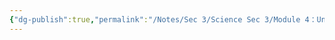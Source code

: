 ```yaml
---
{"dg-publish":true,"permalink":"/Notes/Sec 3/Science Sec 3/Module 4：Univers technologique/Chapitre 12：L'ingénierie et les matériaux/12.4：Les matériaux et leurs propriétés/"}
---
```


